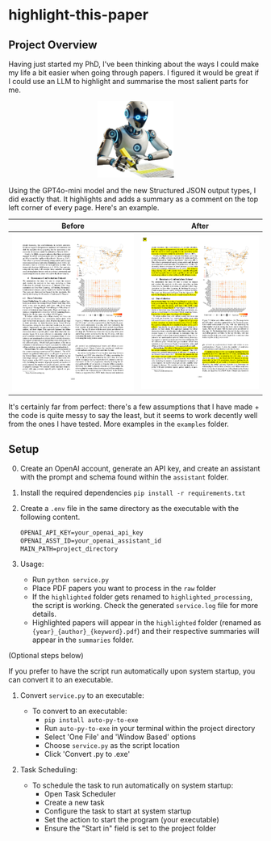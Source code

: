 # highlight-this-paper

## Project Overview

Having just started my PhD, I've been thinking about the ways I could make my life a bit easier when going through papers. I figured it would be great if I could use an LLM to highlight and summarise the most salient parts for me.

<p align="center">
  <img src="images/robot.png" alt="robot" width="30%">
</p> 


Using the GPT4o-mini model and the new Structured JSON output types, I did exactly that. It highlights and adds a summary as a comment on the top left corner of every page. Here's an example.

| Before | After |
|--------|-------|
| ![Before](images/before.png) | ![After](images/after.png) |

It's certainly far from perfect: there's a few assumptions that I have made + the code is quite messy to say the least, but it seems to work decently well from the ones I have tested. More examples in the `examples` folder.

## Setup

0. Create an OpenAI account, generate an API key, and create an assistant with the prompt and schema found within the `assistant` folder.

1. Install the required dependencies `pip install -r requirements.txt`
   
2. Create a `.env` file in the same directory as the executable with the following content. 
   ```
   OPENAI_API_KEY=your_openai_api_key
   OPENAI_ASST_ID=your_openai_assistant_id
   MAIN_PATH=project_directory
   ```
2. Usage:
   - Run `python service.py`
   - Place PDF papers you want to process in the `raw` folder
   - If the `highlighted` folder gets renamed to `highlighted_processing`, the script is working. Check the generated `service.log` file for more details.
   - Highlighted papers will appear in the `highlighted` folder (renamed as `{year}_{author}_{keyword}.pdf`) and their respective summaries will appear in the `summaries` folder.
  
(Optional steps below)

If you prefer to have the script run automatically upon system startup, you can convert it to an executable.

1. Convert `service.py` to an executable:
   - To convert to an executable:
     - `pip install auto-py-to-exe`
     - Run `auto-py-to-exe` in your terminal within the project directory
     - Select 'One File' and 'Window Based' options
     - Choose `service.py` as the script location
     - Click 'Convert .py to .exe'

2. Task Scheduling:
   - To schedule the task to run automatically on system startup:
     - Open Task Scheduler
     - Create a new task
     - Configure the task to start at system startup
     - Set the action to start the program (your executable)
     - Ensure the "Start in" field is set to the project folder

